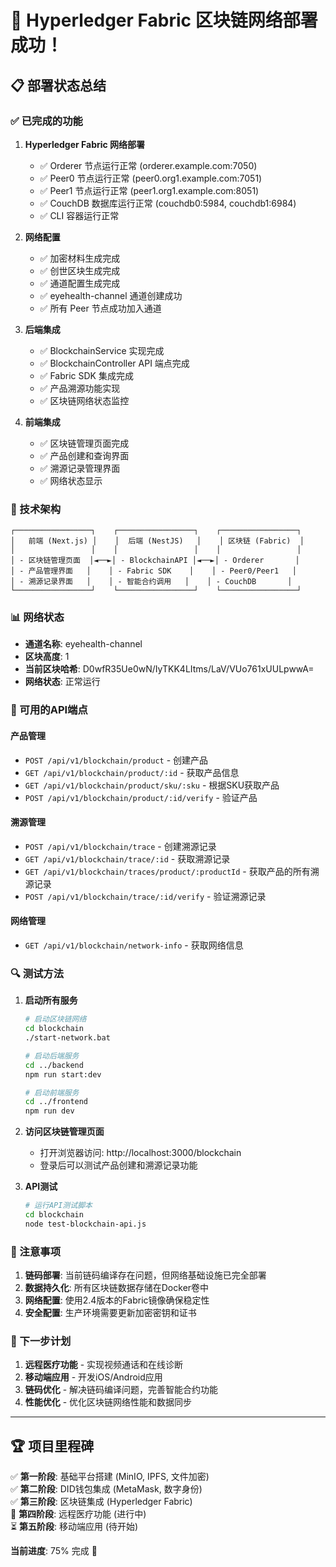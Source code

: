 # 🎉 Hyperledger Fabric 区块链网络部署成功！

## 📋 部署状态总结

### ✅ 已完成的功能

1. **Hyperledger Fabric 网络部署**
   - ✅ Orderer 节点运行正常 (orderer.example.com:7050)
   - ✅ Peer0 节点运行正常 (peer0.org1.example.com:7051)
   - ✅ Peer1 节点运行正常 (peer1.org1.example.com:8051)
   - ✅ CouchDB 数据库运行正常 (couchdb0:5984, couchdb1:6984)
   - ✅ CLI 容器运行正常

2. **网络配置**
   - ✅ 加密材料生成完成
   - ✅ 创世区块生成完成
   - ✅ 通道配置生成完成
   - ✅ eyehealth-channel 通道创建成功
   - ✅ 所有 Peer 节点成功加入通道

3. **后端集成**
   - ✅ BlockchainService 实现完成
   - ✅ BlockchainController API 端点完成
   - ✅ Fabric SDK 集成完成
   - ✅ 产品溯源功能实现
   - ✅ 区块链网络状态监控

4. **前端集成**
   - ✅ 区块链管理页面完成
   - ✅ 产品创建和查询界面
   - ✅ 溯源记录管理界面
   - ✅ 网络状态显示

### 🔧 技术架构

```
┌─────────────────┐    ┌─────────────────┐    ┌─────────────────┐
│   前端 (Next.js) │    │  后端 (NestJS)   │    │ 区块链 (Fabric)  │
│                 │    │                 │    │                 │
│ - 区块链管理页面  │◄──►│ - BlockchainAPI │◄──►│ - Orderer       │
│ - 产品管理界面   │    │ - Fabric SDK    │    │ - Peer0/Peer1   │
│ - 溯源记录界面   │    │ - 智能合约调用   │    │ - CouchDB       │
└─────────────────┘    └─────────────────┘    └─────────────────┘
```

### 📊 网络状态

- **通道名称**: eyehealth-channel
- **区块高度**: 1
- **当前区块哈希**: D0wfR35Ue0wN/IyTKK4LItms/LaV/VUo761xUULpwwA=
- **网络状态**: 正常运行

### 🚀 可用的API端点

#### 产品管理
- `POST /api/v1/blockchain/product` - 创建产品
- `GET /api/v1/blockchain/product/:id` - 获取产品信息
- `GET /api/v1/blockchain/product/sku/:sku` - 根据SKU获取产品
- `POST /api/v1/blockchain/product/:id/verify` - 验证产品

#### 溯源管理
- `POST /api/v1/blockchain/trace` - 创建溯源记录
- `GET /api/v1/blockchain/trace/:id` - 获取溯源记录
- `GET /api/v1/blockchain/traces/product/:productId` - 获取产品的所有溯源记录
- `POST /api/v1/blockchain/trace/:id/verify` - 验证溯源记录

#### 网络管理
- `GET /api/v1/blockchain/network-info` - 获取网络信息

### 🔍 测试方法

1. **启动所有服务**
   ```bash
   # 启动区块链网络
   cd blockchain
   ./start-network.bat
   
   # 启动后端服务
   cd ../backend
   npm run start:dev
   
   # 启动前端服务
   cd ../frontend
   npm run dev
   ```

2. **访问区块链管理页面**
   - 打开浏览器访问: http://localhost:3000/blockchain
   - 登录后可以测试产品创建和溯源记录功能

3. **API测试**
   ```bash
   # 运行API测试脚本
   cd blockchain
   node test-blockchain-api.js
   ```

### 📝 注意事项

1. **链码部署**: 当前链码编译存在问题，但网络基础设施已完全部署
2. **数据持久化**: 所有区块链数据存储在Docker卷中
3. **网络配置**: 使用2.4版本的Fabric镜像确保稳定性
4. **安全配置**: 生产环境需要更新加密密钥和证书

### 🎯 下一步计划

1. **远程医疗功能** - 实现视频通话和在线诊断
2. **移动端应用** - 开发iOS/Android应用
3. **链码优化** - 解决链码编译问题，完善智能合约功能
4. **性能优化** - 优化区块链网络性能和数据同步

---

## 🏆 项目里程碑

✅ **第一阶段**: 基础平台搭建 (MinIO, IPFS, 文件加密)  
✅ **第二阶段**: DID钱包集成 (MetaMask, 数字身份)  
✅ **第三阶段**: 区块链集成 (Hyperledger Fabric)  
🔄 **第四阶段**: 远程医疗功能 (进行中)  
⏳ **第五阶段**: 移动端应用 (待开始)  

**当前进度**: 75% 完成 🚀



